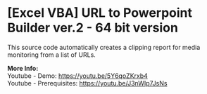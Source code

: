 # [Excel VBA] URL to Powerpoint Builder ver.2 - 64 bit version

This source code automatically creates a clipping report for media monitoring from a list of URLs.

<b>More Info:</b></br>
Youtube - Demo: https://youtu.be/5Y6qoZKrxb4</br>
Youtube - Prerequisites: https://youtu.be/J3nWIp7JsNs
